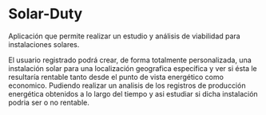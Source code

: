 # Solar-Duty
Aplicación que permite realizar un estudio y análisis de viabilidad para instalaciones solares.

El usuario registrado podrá crear, de forma totalmente personalizada, una instalación solar para
una localización geografica específica y ver si ésta le resultaría rentable tanto desde el punto
de vista energético como economico. Pudiendo realizar un analisis de los registros de producción
energética obtenidos a lo largo del tiempo y asi estudiar si dicha instalación podria ser o no
rentable.
